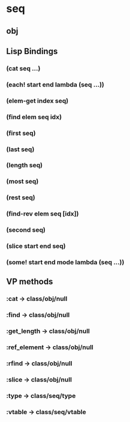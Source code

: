 # seq

## obj

## Lisp Bindings

### (cat seq ...)

### (each! start end lambda (seq ...))

### (elem-get index seq)

### (find elem seq idx)

### (first seq)

### (last seq)

### (length seq)

### (most seq)

### (rest seq)

### (find-rev elem seq [idx])

### (second seq)

### (slice start end seq)

### (some! start end mode lambda (seq ...))

## VP methods

### :cat -> class/obj/null

### :find -> class/obj/null

### :get_length -> class/obj/null

### :ref_element -> class/obj/null

### :rfind -> class/obj/null

### :slice -> class/obj/null

### :type -> class/seq/type

### :vtable -> class/seq/vtable

